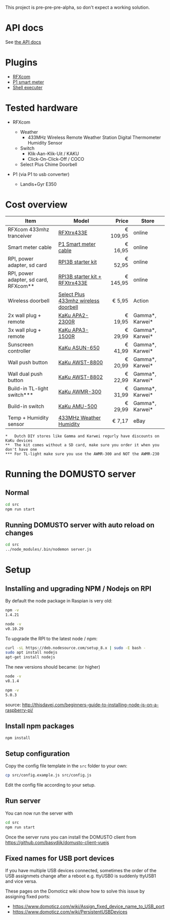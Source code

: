 This project is pre-pre-pre-alpha, so don't expect a working solution.

# API docs

See [the API docs](API.MD)

# Plugins
- [RFXcom](src/plugins/domusto-rfxcom)
- [P1 smart meter](src/plugins/domusto-p1)
- [Shell executer](src/plugins/domusto-shell)

# Tested hardware
- RFXcom
  - Weather
    - 433MHz Wireless Remote Weather Station Digital Thermometer Humidity Sensor
  - Switch
    - Klik-Aan-Klik-Uit / KAKU
    - Click-On-Click-Off / COCO
  - Select Plus Chime Doorbell

- P1 (via P1 to usb converter)
  - Landis+Gyr E350

# Cost overview
|Item          | Model        |Price          |Store         |
|--------------|--------------|--------------:|--------------|
|RFXcom 433mhz tranceiver|[RFXtrx433E](http://www.rfxcom.com/epages/78165469.sf/nl_NL/?ObjectPath=/Shops/78165469/Categories/Transceivers)|€ 109,95| online|
|Smart meter cable|[P1 Smart meter cable](https://www.sossolutions.nl/slimme-meter-kabel)|€ 16,95|online|
|RPI, power adapter, sd card|[RPI3B starter kit](https://www.sossolutions.nl/raspberry-pi-3b-starterkit)|€ 52,95|online
|RPI, power adapter, sd card, RFXcom**|[RPI3B starter kit + RFXtrx433E](https://www.sossolutions.nl/rfxcom-e-domoticz-starter-met-raspberry-pi3b)|€ 145,95|online
|Wireless doorbell|[Select Plus 433mhz wireless doorbell](https://www.action.com/nl-nl/p/select-plus-draadloze-deurbel/)| € 5,95|Action|
|2x wall plug + remote|[KaKu APA2-2300R](https://www.klikaanklikuit.nl/nl/apa2-2300r-2-kanaals-afstandsbediening-stekkerdoos-schakelaars.html) | € 19,95| Gamma*, Karwei*|
|3x wall plug + remote|[KaKu APA3-1500R](https://www.klikaanklikuit.nl/nl/apa3-1500r-starterset.html) | € 29,99| Gamma*, Karwei*|
|Sunscreen controller|[KaKu ASUN-650](https://www.klikaanklikuit.nl/nl/asun-650-schakelaar-voor-zonwering.html)|€ 41,99| Gamma*, Karwei*|
|Wall push button|[KaKu AWST-8800](https://www.klikaanklikuit.nl/nl/awst-8800-draadloze-wandschakelaar.html)|€ 20,99| Gamma*, Karwei*|
|Wall dual push button|[KaKu AWST-8802](https://www.klikaanklikuit.nl/nl/awst-8802-dubbele-draadloze-wandschakelaar.html)|€ 22,99| Gamma*, Karwei*|
|Build-in TL-light switch***|[KaKu AWMR-300](https://www.klikaanklikuit.nl/nl/awmr-300-mini-inbouw-schakelaar.html)|€ 31,99| Gamma*, Karwei*|
|Build-in switch|[KaKu AMU-500](https://www.klikaanklikuit.nl/nl/amu-500-universele-schakelaar.html)|€ 29,99| Gamma*, Karwei*|
|Temp + Humidity sensor| [433MHz Weather Humidity](http://www.ebay.nl/itm/Wireless-Temp-Alert-Thermometer-Hygrometer-Meter-433MHz-Temperature-Humidity-NEW-/182558019276?hash=item2a814e4ecc:g:W7cAAOSwdGFY2hlG) | € 7,17 | eBay

```
*   Dutch DIY stores like Gamma and Karwei regurly have discounts on KaKu devices
**  The kit comes without a SD card, make sure you order it when you don't have one
*** For TL-light make sure you use the AWMR-300 and NOT the AWMR-230
```

# Running the DOMUSTO server

## Normal

```bash
cd src
npm run start
```

## Running DOMUSTO server with auto reload on changes
```bash
cd src
../node_modules/.bin/nodemon server.js
```

# Setup

## Installing and upgrading NPM / Nodejs on RPI

By default the node package in Raspian is very old:

```bash
npm -v
1.4.21
```

```bash
node -v
v0.10.29
```

To upgrade the RPI to the latest node / npm:

```bash
curl -sL https://deb.nodesource.com/setup_8.x | sudo -E bash -
sudo apt install nodejs
apt-get install nodejs
```

The new versions should became: (or higher)
```bash
node -v
v8.1.4
```

```bash
npm -v
5.0.3
```

source: http://thisdavej.com/beginners-guide-to-installing-node-js-on-a-raspberry-pi/

## Install npm packages

```bash
npm install
```

## Setup configuration

Copy the config file template in the `src` folder to your own:

``` bash
cp src/config.example.js src/config.js
```

Edit the config file according to your setup.

## Run server

You can now run the server with
```bash
cd src
npm run start
```

Once the server runs you can install the DOMUSTO client from https://github.com/basvdijk/domusto-client-vuejs

## Fixed names for USB port devices

If you have multiple USB devices connected, sometimes the order of the USB assignmets change after a reboot e.g. ttyUSB0 is suddenly ttyUSB1 and vice versa.

These pages on the Domoticz wiki show how to solve this issue by assigning fixed ports:

- https://www.domoticz.com/wiki/Assign_fixed_device_name_to_USB_port
- https://www.domoticz.com/wiki/PersistentUSBDevices